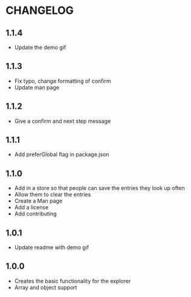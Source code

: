 # CHANGELOG

## 1.1.4

- Update the demo gif

## 1.1.3

- Fix typo, change formatting of confirm
- Update man page
## 1.1.2

- Give a confirm and next step message

## 1.1.1

- Add preferGlobal flag in package.json

## 1.1.0

- Add in a store so that people can save the entries they look up often
- Allow them to clear the entries
- Create a Man page
- Add a license
- Add contributing

## 1.0.1

- Update readme with demo gif

## 1.0.0

- Creates the basic functionality for the explorer
- Array and object support